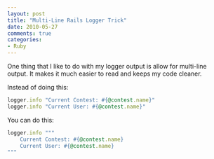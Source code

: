 ```yaml
---
layout: post
title: "Multi-Line Rails Logger Trick"
date: 2010-05-27
comments: true
categories: 
- Ruby
---
```


One thing that I like to do with my logger output is allow for multi-line output. It makes it much easier to read and keeps my code cleaner.

Instead of doing this:

``` ruby
logger.info "Current Contest: #{@contest.name}"
logger.info "Current User: #{@contest.name}"
```
    
You can do this:

``` ruby
logger.info """
    Current Contest: #{@contest.name}
    Current User: #{@contest.name}
"""
```